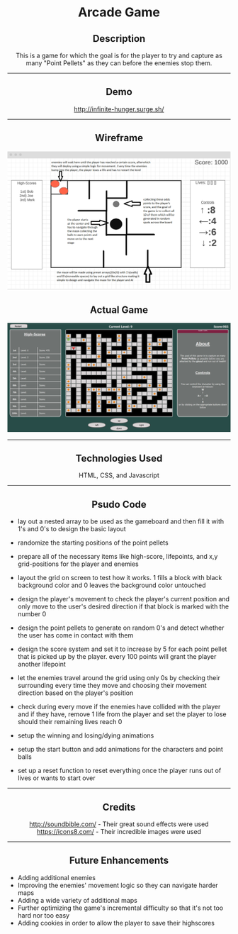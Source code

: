 <span style="text-align:center">

# Arcade Game

## Description
This is a game for which the goal is for the player to try and capture as many "Point Pellets" as they can before the enemies stop them.

<hr/>

## Demo
http://infinite-hunger.surge.sh/

<hr/>

## Wireframe
![Wireframe Example](images/wireframe.png)

## Actual Game
![Screenshot of the actual game](images/screenshot.jpeg)
<hr/>

## Technologies Used
  
HTML, CSS, and Javascript
  
<hr/>
  
## Psudo Code

</span>
<span style="text-align:left;">
  
* lay out a nested array to be used as the gameboard and then fill it with 1's and 0's to design the basic layout
  
* randomize the starting positions of the point pellets
* prepare all of the necessary items like high-score, lifepoints, and x,y grid-positions for the player and enemies
* layout the grid on screen to test how it works. 1 fills a block with black background color and 0 leaves the background color untouched
* design the player's movement to check the player's current position and only move to the user's desired direction if that block is marked with the number 0
* design the point pellets to generate on random 0's and detect whether the user has come in contact with them
* design the score system and set it to increase by 5 for each point pellet that is picked up by the player. every 100 points will grant the player another lifepoint
* let the enemies travel around the grid using only 0s by checking their surrounding every time they move and choosing their movement direction based on the player's position
* check during every move if the enemies have collided with the player and if they have, remove 1 life from the player and set the player to lose should their remaining lives reach 0
* setup the winning and losing/dying animations
* setup the start button and add animations for the characters and point balls
* set up a reset function to reset everything once the player runs out of lives or wants to start over
  
</span><hr/><span style="text-align:center">

## Credits
http://soundbible.com/ - Their great sound effects were used  
https://icons8.com/ - Their incredible images were used
<hr/>

## Future Enhancements
<span style="text-align:left;">

* Adding additional enemies
* Improving the enemies' movement logic so they can navigate harder maps
* Adding a wide variety of additional maps
* Further optimizing the game's incremental difficulty so that it's not too hard nor too easy
* Adding cookies in order to allow the player to save their highscores

</span>